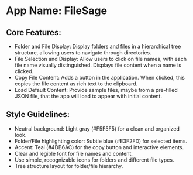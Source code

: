 # **App Name**: FileSage

## Core Features:

- Folder and File Display: Display folders and files in a hierarchical tree structure, allowing users to navigate through directories.
- File Selection and Display: Allow users to click on file names, with each file name visually distinguished. Displays file content when a name is clicked.
- Copy File Content: Adds a button in the application. When clicked, this copies the file content as rich text to the clipboard.
- Load Default Content: Provide sample files, maybe from a pre-filled JSON file, that the app will load to appear with initial content.

## Style Guidelines:

- Neutral background: Light gray (#F5F5F5) for a clean and organized look.
- Folder/File highlighting color: Subtle blue (#E3F2FD) for selected items.
- Accent: Teal (#4DB6AC) for the copy button and interactive elements.
- Clear and legible font for file names and content.
- Use simple, recognizable icons for folders and different file types.
- Tree structure layout for folder/file hierarchy.